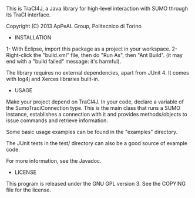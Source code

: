 This is TraCI4J, a Java library for high-level interaction with SUMO through
its TraCI interface.

Copyright (C) 2013 ApPeAL Group, Politecnico di Torino

- INSTALLATION

1- With Eclipse, import this package as a project in your workspace. 
2- Right-click the "build.xml" file, then do "Run As", then "Ant Build".
   (it may end with a "build failed" message: it's harmful).   

The library requires no external dependencies, apart from JUnit 4. It comes
with log4j and Xerces libraries built-in.

- USAGE

Make your project depend on TraCI4J. In your code, declare a variable of the
SumoTraciConnection type. This is the main class that runs a SUMO instance,
establishes a connection with it and provides methods/objects to issue commands
and retrieve information.

Some basic usage examples can be found in the "examples" directory.

The JUnit tests in the test/ directory can also be a good source of example code.

For more information, see the Javadoc.

- LICENSE

This program is released under the GNU GPL version 3. See the COPYING file
for the license.
